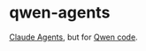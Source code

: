 # qwen-agents

[Claude Agents](https://github.com/wshobson/agents), but for [Qwen code](https://github.com/QwenLM/qwen-code).

